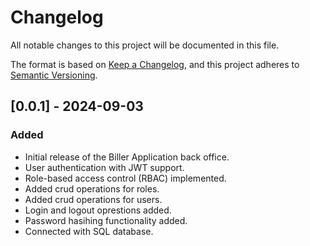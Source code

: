 # Changelog

All notable changes to this project will be documented in this file.

The format is based on [Keep a Changelog](https://keepachangelog.com/en/1.0.0/), and this project adheres to [Semantic Versioning](https://semver.org/spec/v2.0.0.html).

## [0.0.1] - 2024-09-03
### Added
- Initial release of the Biller Application back office.
- User authentication with JWT support.
- Role-based access control (RBAC) implemented.
- Added crud operations for roles.
- Added crud operations for users.
- Login and logout oprestions added.
- Password hasihing functionality added.
- Connected with SQL database.